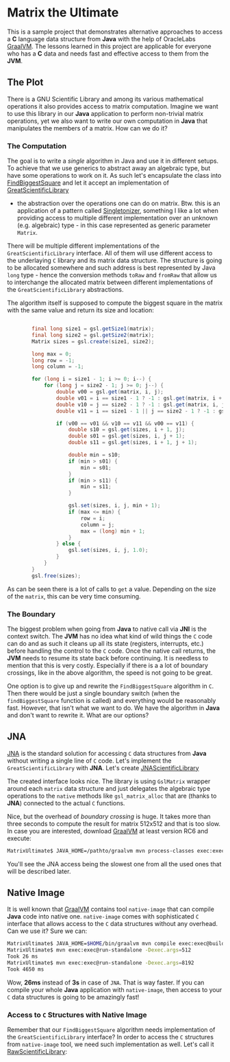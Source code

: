 # Matrix the Ultimate

This is a sample project that demonstrates alternative approaches to access a **C** language data structure from **Java** with
the help of OracleLabs [GraalVM](http://graalvm.org). The lessons learned in this project are applicable for everyone who
has a **C** data and needs fast and effective access to them from the **JVM**.

## The Plot

There is a GNU Scientific Library and among its various mathematical operations it also provides access to matrix computation.
Imagine we want to use this library in our **Java** application to perform non-trivial matrix operations, yet we also want to
write our own computation in **Java** that manipulates the members of a matrix. How can we do it?

### The Computation

The goal is to write a *single* algorithm in Java and use it in different setups. To achieve that we use generics to abstract
away an algebraic type, but have some operations to work on it. As such let's encapsulate the class into
[FindBiggestSquare](src/main/java/org/apidesign/demo/matrixultimate/FindBiggestSquare.java) and let it accept
an implementation of [GreatScientificLibrary](src/main/java/org/apidesign/demo/matrixultimate/GreatScientificLibrary.java)
- the abstraction over the operations one can do on matrix. Btw. this is an application of a pattern called
[Singletonizer](http://wiki.apidesign.org/wiki/Singletonizer), something I like a lot when providing access to multiple
different implementation over an unknown (e.g. algebraic) type - in this case represented as generic parameter `Matrix`.

There will be multiple different implementations of the `GreatScientificLibrary` interface. All of them will use different
access to the underlaying `C` library and its matrix data structure. The structure is going to be allocated somewhere and such
address is best represented by Java `long` type - hence the conversion methods `toRaw` and `fromRaw` that allow us to
interchange the allocated matrix between different implementations of the `GreatScientificLibrary` abstractions.

The algorithm itself is supposed to compute the biggest square in the matrix with the same value and return its size and location:
```java

        final long size1 = gsl.getSize1(matrix);
        final long size2 = gsl.getSize2(matrix);
        Matrix sizes = gsl.create(size1, size2);

        long max = 0;
        long row = -1;
        long column = -1;

        for (long i = size1 - 1; i >= 0; i--) {
            for (long j = size2 - 1; j >= 0; j--) {
                double v00 = gsl.get(matrix, i, j);
                double v01 = i == size1 - 1 ? -1 : gsl.get(matrix, i + 1, j);
                double v10 = j == size2 - 1 ? -1 : gsl.get(matrix, i, j + 1);
                double v11 = i == size1 - 1 || j == size2 - 1 ? -1 : gsl.get(matrix, i + 1, j + 1);

                if (v00 == v01 && v10 == v11 && v00 == v11) {
                    double s10 = gsl.get(sizes, i + 1, j);
                    double s01 = gsl.get(sizes, i, j + 1);
                    double s11 = gsl.get(sizes, i + 1, j + 1);

                    double min = s10;
                    if (min > s01) {
                        min = s01;
                    }
                    if (min > s11) {
                        min = s11;
                    }

                    gsl.set(sizes, i, j, min + 1);
                    if (max <= min) {
                        row = i;
                        column = j;
                        max = (long) min + 1;
                    }
                } else {
                    gsl.set(sizes, i, j, 1.0);
                }
            }
        }
        gsl.free(sizes);
```
As can be seen there is a lot of calls to `get` a value. Depending on the size of the `matrix`, this can be very time consuming.

### The Boundary

The biggest problem when going from **Java** to native call via **JNI** is the context switch. The **JVM** has no idea
what kind of wild things the `C` code can do and as such it cleans up all its state (registers, interrupts, etc.) before
handling the control to the `C` code. Once the native call returns, the **JVM** needs to resume its state back before
continuing. It is needless to mention that this is very costly. Especially if there is a a lot of boundary crossings, 
like in the above algorithm, the speed is not going to be great.

One option is to give up and rewrite the `FindBiggestSquare` algorithm in `C`. Then there would be just a single boundary
switch (when the `findBiggestSquare` function is called) and everything would be reasonably fast. However, that isn't
what we want to do. We have the algorithm in **Java** and don't want to rewrite it. What are our options?

## JNA

[JNA](https://github.com/java-native-access/jna/blob/master/README.md) is the standard solution for accessing `C` data
structures from **Java** without writing a single line of `C` code. Let's implement the `GreatScientificLibrary` with
**JNA**. Let's create [JNAScientificLibrary](master/src/main/java/org/apidesign/demo/matrixultimate/jna/JNAScientificLibrary.java)

The created interface looks nice. The library is using `GslMatrix` wrapper around each `matrix` data structure and
just delegates the algebraic type operations to the `native` methods like `gsl_matrix_alloc` that are (thanks to **JNA**)
connected to the actual `C` functions.

Nice, but the overhead of *boundary crossing* is huge. It takes more than three seconds to compute the result for 
matrix 512x512 and that is too slow. In case you are interested, download [GraalVM](http://graalvm.org) at least version RC6
and execute:
```bash
MatrixUltimate$ JAVA_HOME=/pathto/graalvm mvn process-classes exec:exec@run-test
```
You'll see the JNA access being the slowest one from all the used ones that will be described later.

## Native Image

It is well known that [GraalVM](http://graalvm.org) contains tool `native-image` that can compile **Java** code into
native one. `native-image` comes with sophisticated `C` interface that allows access to the `C` data structures without 
any overhead. Can we use it? Sure we can:
```bash
MatrixUltimate$ JAVA_HOME=$HOME/bin/graalvm mvn compile exec:exec@build-standalone
MatrixUltimate$ mvn exec:exec@run-standalone -Dexec.args=512
Took 26 ms
MatrixUltimate$ mvn exec:exec@run-standalone -Dexec.args=8192
Took 4650 ms
```
Wow, **26ms** instead of **3s** in case of `JNA`. That is way faster. 
If you can compile your whole **Java** application with `native-image`, then access to your `C` data
structures is going to be amazingly fast!

### Access to `C` Structures with Native Image

Remember that our `FindBiggestSquare` algorithm needs implementation of the `GreatScientificLibrary` interface? In
order to access the `C` structures from `native-image` tool, we need such implementation as well. Let's call it
[RawScientificLibrary](src/main/java/org/apidesign/demo/matrixultimate/svm/RawScientificLibrary.java):




